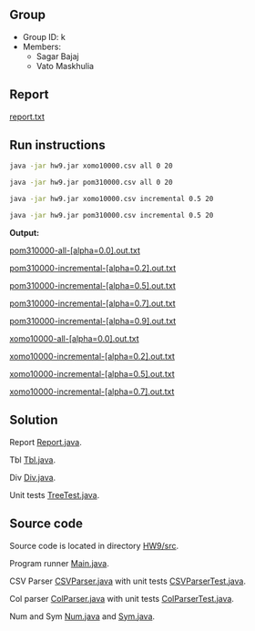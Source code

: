 ## Group

* Group ID: k
* Members:
	* Sagar Bajaj
	* Vato Maskhulia

## Report

[report.txt](report.txt)

## Run instructions

```bat
java -jar hw9.jar xomo10000.csv all 0 20
```

```bat
java -jar hw9.jar pom310000.csv all 0 20
```

```bat
java -jar hw9.jar xomo10000.csv incremental 0.5 20
```

```bat
java -jar hw9.jar pom310000.csv incremental 0.5 20
```

__Output:__

[pom310000-all-[alpha=0.0].out.txt](pom310000-all-[alpha=0.0].out.txt)

[pom310000-incremental-[alpha=0.2].out.txt](pom310000-incremental-[alpha=0.2].out.txt)

[pom310000-incremental-[alpha=0.5].out.txt](pom310000-incremental-[alpha=0.5].out.txt)

[pom310000-incremental-[alpha=0.7].out.txt](pom310000-incremental-[alpha=0.7].out.txt)

[pom310000-incremental-[alpha=0.9].out.txt](pom310000-incremental-[alpha=0.9].out.txt)

[xomo10000-all-[alpha=0.0].out.txt](xomo10000-all-[alpha=0.0].out.txt)

[xomo10000-incremental-[alpha=0.2].out.txt](xomo10000-incremental-[alpha=0.2].out.txt)

[xomo10000-incremental-[alpha=0.5].out.txt](xomo10000-incremental-[alpha=0.5].out.txt)

[xomo10000-incremental-[alpha=0.7].out.txt](xomo10000-incremental-[alpha=0.7].out.txt)

## Solution

Report [Report.java](HW9/src/Report.java).

Tbl [Tbl.java](HW9/src/Tbl.java).

Div [Div.java](HW9/src/Div.java).

Unit tests [TreeTest.java](HW9/src/TreeTest.java).

## Source code
Source code is located in directory [HW9/src](HW9/src).

Program runner [Main.java](HW9/src/Main.java).

CSV Parser [CSVParser.java](HW9/src/CSVParser.java) with unit tests [CSVParserTest.java](HW9/src/CSVParserTest.java).

Col parser [ColParser.java](HW9/src/ColParser.java) with unit tests [ColParserTest.java](HW9/src/ColParserTest.java).

Num and Sym [Num.java](HW9/src/Num.java) and [Sym.java](HW9/src/Sym.java).

